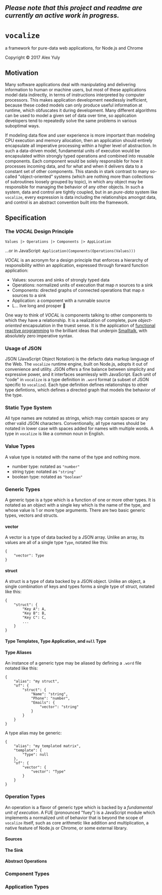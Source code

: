 ## *Please note that this project and readme are currently an active work in progress.*

# `vocalize`
a framework for pure-data web applications, for Node.js and Chrome

Copyright &copy; 2017 Alex Yuly

## Motivation

Many software applications deal with manipulating and delivering information to human or machine users, but most of these applications model data indirectly, in terms of instructions interpreted by computer processors. This makes application development needlessly inefficient, because these coded models can only produce useful information at runtime, which obfuscates it during development. Many different algorithms can be used to model a given set of data over time, so application developers tend to repeatedly solve the same problems in various suboptimal ways.

If modeling data flow and user experience is more important than modeling CPU execution and memory allocation, then an application should entirely encapsulate all imperative processing within a higher level of abstraction. In such a data-driven model, fundamental units of execution would be encapsulated within strongly typed operations and combined into reusable components. Each component would be solely responsible for how it processes incoming data, and for what and when it delivers data to a constant set of other components. This stands in stark contrast to many so-called "object-oriented" systems (which are nothing more than collections of subroutines loosely grouped by topic), in which any object may be responsible for managing the behavior of any other objects. In such a system, data and control are tightly coupled, but in an *pure-data* system like `vocalize`, every expression is data including the relationships amongst data, and control is an abstract convention built into the framework.

## Specification

### The *VOCAL* Design Principle

`Values |> Operations |> Components |> AppLication`

...or in JavaScript: `Application(Components(Operations(Values)))`

*VOCAL* is an acronym for a design principle that enforces a hierarchy of responsibility within an application, expressed through forward function application:

- Values: sources and sinks of strongly typed data
- Operations: normalized units of execution that map *n* sources to a sink
- Components: directed graphs of connected operations that map *n* sources to a sink
- Application: a component with a runnable source
- L... live long and prosper 🖖

One way to think of *VOCAL* is components talking to other components to which they have a relationship. It is a realization of complete, pure *object-oriented* encapsulation in the truest sense. It is the application of [functional reactive programming](https://cycle.js.org/streams.html) to the brilliant ideas that underpin [Smalltalk](https://en.wikipedia.org/wiki/Smalltalk#Object-oriented_programming), with absolutely zero imperative syntax.

### Usage of JSON

JSON (JavaScript Object Notation) is the defacto data markup language of the Web. The `vocalize` runtime engine, built on Node.js, adopts it out of convenience and utility. JSON offers a fine balance between simplicity and expressive power, and it interfaces seamlessly with JavaScript. Each unit of "code" in `vocalize` is a type definition in `.word` format (a subset of JSON specific to `vocalize`). Each type definition defines relationships to other type defintions, which defines a directed graph that models the behavior of the type.

### Static Type System

All type names are notated as strings, which may contain spaces or any other valid JSON characters. Conventionally, all type names should be notated in lower case with spaces added for names with multiple words. A type in `vocalize` is like a common noun in English.

### Value Types

A value type is notated with the name of the type and nothing more.

- number type: notated as `"number"`
- string type: notated as `"string"`
- boolean type: notated as `"boolean"`

### Generic Types

A generic type is a type which is a function of one or more other types. It is notated as an object with a single key which is the name of the type, and whose value is 1 or more type arguments. There are two basic generic types, vectors and structs.

#### vector

A vector is a type of data backed by a JSON array. Unlike an array, its values are all of a single type `Type`, notated like this:
```
{
    "vector": Type
}
```

#### struct

A struct is a type of data backed by a JSON object. Unlike an object, a single combination of keys and types forms a single type of struct, notated like this:
```
{
    "struct": {
        "Key A": A,
        "Key B": B,
        "Key C": C,
        ...
    }
}
```

#### Type Templates, Type Application, and `null` Type



#### Type Aliases

An instance of a generic type may be aliased by defining a `.word` file notated like this:
```
{
    "alias": "my struct",
    "of": {
        "struct": {
            "Name": "string",
            "Phone": "number",
            "Emails": {
                "vector": "string"
            }
        }
    }
}
```
A type alias may be generic:
```
{
    "alias": "my templated matrix",
    "template": {
        "Type": null
    },
    "of": {
        "vector": {
            "vector": "Type"
        }
    }
}
```

### Operation Types

An operation is a flavor of generic type which is backed by a *fundamental unit of execution*. A FUE (pronounced "fuey") is a JavaScript module which implements a normalized unit of behavior that is beyond the scope of `vocalize` itself, such as core arithmetic like addition and multiplication, a native feature of Node.js or Chrome, or some external library.

#### Sources

#### The Sink

#### Abstract Operations

### Component Types

### Application Types
